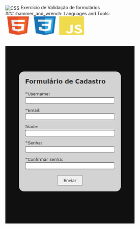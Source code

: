 <img align="center" alt="CSS" height="60" width="180" src="https://essa.prozeducacao.com.br/img/logo-proz.png">
Exercício de Validação de formulários
<div>
   ### :hammer_and_wrench: Languages and Tools:
<br>
  <img align="center" alt="HTML" height="60" width="80" src="https://raw.githubusercontent.com/devicons/devicon/master/icons/html5/html5-original.svg">
  <img align="center" alt="CSS" height="60" width="80" src="https://raw.githubusercontent.com/devicons/devicon/master/icons/css3/css3-original.svg">
  <img align="center" alt="Js" height="60" width="80" src="https://raw.githubusercontent.com/devicons/devicon/master/icons/javascript/javascript-plain.svg">
  </div>
<br><br>
<img src="https://github.com/RichardGLara/VALIDACAO_FORMULARIO/blob/main/image.jpg?raw=true">
